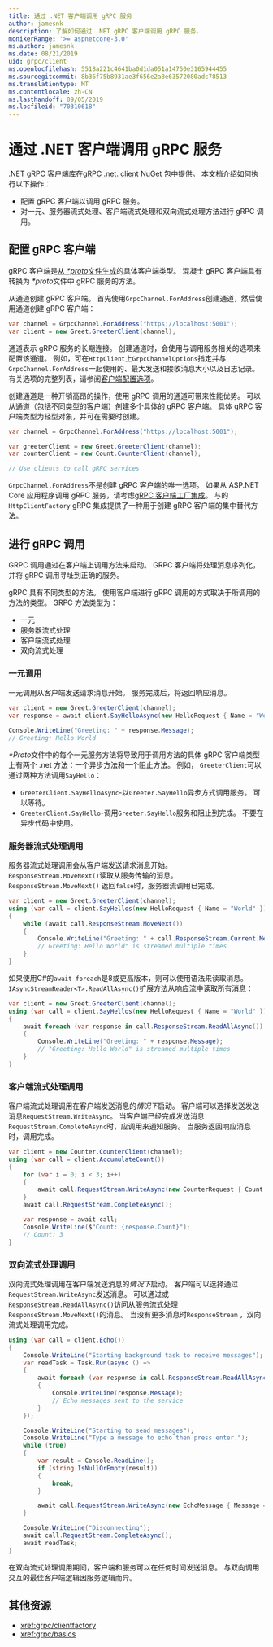 ```yaml
---
title: 通过 .NET 客户端调用 gRPC 服务
author: jamesnk
description: 了解如何通过 .NET gRPC 客户端调用 gRPC 服务。
monikerRange: '>= aspnetcore-3.0'
ms.author: jamesnk
ms.date: 08/21/2019
uid: grpc/client
ms.openlocfilehash: 5518a221c4641ba0d1da051a14750e3165944455
ms.sourcegitcommit: 8b36f75b8931ae3f656e2a8e63572080adc78513
ms.translationtype: MT
ms.contentlocale: zh-CN
ms.lasthandoff: 09/05/2019
ms.locfileid: "70310618"
---
```

# <a name="call-grpc-services-with-the-net-client"></a>通过 .NET 客户端调用 gRPC 服务

.NET gRPC 客户端库在[gRPC .net. client](https://www.nuget.org/packages/Grpc.Net.Client) NuGet 包中提供。 本文档介绍如何执行以下操作：

* 配置 gRPC 客户端以调用 gRPC 服务。
* 对一元、服务器流式处理、客户端流式处理和双向流式处理方法进行 gRPC 调用。

## <a name="configure-grpc-client"></a>配置 gRPC 客户端

gRPC 客户端是[从 *\*proto*文件生成](xref:grpc/basics#generated-c-assets)的具体客户端类型。 混凝土 gRPC 客户端具有转换为 *\*proto*文件中 gRPC 服务的方法。

从通道创建 gRPC 客户端。 首先使用`GrpcChannel.ForAddress`创建通道，然后使用通道创建 gRPC 客户端：

```csharp
var channel = GrpcChannel.ForAddress("https://localhost:5001");
var client = new Greet.GreeterClient(channel);
```

通道表示 gRPC 服务的长期连接。 创建通道时，会使用与调用服务相关的选项来配置该通道。 例如，可在`HttpClient`上`GrpcChannelOptions`指定并与`GrpcChannel.ForAddress`一起使用的、最大发送和接收消息大小以及日志记录。 有关选项的完整列表，请参阅[客户端配置选项](xref:grpc/configuration#configure-client-options)。

创建通道是一种开销高昂的操作，使用 gRPC 调用的通道可带来性能优势。 可以从通道（包括不同类型的客户端）创建多个具体的 gRPC 客户端。 具体 gRPC 客户端类型为轻型对象，并可在需要时创建。

```csharp
var channel = GrpcChannel.ForAddress("https://localhost:5001");

var greeterClient = new Greet.GreeterClient(channel);
var counterClient = new Count.CounterClient(channel);

// Use clients to call gRPC services
```

`GrpcChannel.ForAddress`不是创建 gRPC 客户端的唯一选项。 如果从 ASP.NET Core 应用程序调用 gRPC 服务，请考虑[gRPC 客户端工厂集成](xref:grpc/clientfactory)。 与的`HttpClientFactory` gRPC 集成提供了一种用于创建 gRPC 客户端的集中替代方法。

## <a name="make-grpc-calls"></a>进行 gRPC 调用

GRPC 调用通过在客户端上调用方法来启动。 GRPC 客户端将处理消息序列化，并将 gRPC 调用寻址到正确的服务。

gRPC 具有不同类型的方法。 使用客户端进行 gRPC 调用的方式取决于所调用的方法的类型。 GRPC 方法类型为：

* 一元
* 服务器流式处理
* 客户端流式处理
* 双向流式处理

### <a name="unary-call"></a>一元调用

一元调用从客户端发送请求消息开始。 服务完成后，将返回响应消息。

```csharp
var client = new Greet.GreeterClient(channel);
var response = await client.SayHelloAsync(new HelloRequest { Name = "World" });

Console.WriteLine("Greeting: " + response.Message);
// Greeting: Hello World
```

*\*Proto*文件中的每个一元服务方法将导致用于调用方法的具体 gRPC 客户端类型上有两个 .net 方法：一个异步方法和一个阻止方法。 例如， `GreeterClient`可以通过两种方法调用`SayHello`：

* `GreeterClient.SayHelloAsync`-以`Greeter.SayHello`异步方式调用服务。 可以等待。
* `GreeterClient.SayHello`-调用`Greeter.SayHello`服务和阻止到完成。 不要在异步代码中使用。

### <a name="server-streaming-call"></a>服务器流式处理调用

服务器流式处理调用会从客户端发送请求消息开始。 `ResponseStream.MoveNext()`读取从服务传输的消息。 `ResponseStream.MoveNext()` 返回`false`时，服务器流调用已完成。

```csharp
var client = new Greet.GreeterClient(channel);
using (var call = client.SayHellos(new HelloRequest { Name = "World" }))
{
    while (await call.ResponseStream.MoveNext())
    {
        Console.WriteLine("Greeting: " + call.ResponseStream.Current.Message);
        // Greeting: Hello World" is streamed multiple times
    }
}
```

如果使用C#的`await foreach`是8或更高版本，则可以使用语法来读取消息。 `IAsyncStreamReader<T>.ReadAllAsync()`扩展方法从响应流中读取所有消息：

```csharp
var client = new Greet.GreeterClient(channel);
using (var call = client.SayHellos(new HelloRequest { Name = "World" }))
{
    await foreach (var response in call.ResponseStream.ReadAllAsync())
    {
        Console.WriteLine("Greeting: " + response.Message);
        // "Greeting: Hello World" is streamed multiple times
    }
}
```

### <a name="client-streaming-call"></a>客户端流式处理调用

客户端流式处理调用在客户端发送消息的*情况下*启动。 客户端可以选择发送发送消息`RequestStream.WriteAsync`。 当客户端已经完成发送消息`RequestStream.CompleteAsync`时，应调用来通知服务。 当服务返回响应消息时，调用完成。

```csharp
var client = new Counter.CounterClient(channel);
using (var call = client.AccumulateCount())
{
    for (var i = 0; i < 3; i++)
    {
        await call.RequestStream.WriteAsync(new CounterRequest { Count = 1 });
    }
    await call.RequestStream.CompleteAsync();

    var response = await call;
    Console.WriteLine($"Count: {response.Count}");
    // Count: 3
}
```

### <a name="bi-directional-streaming-call"></a>双向流式处理调用

双向流式处理调用在客户端发送消息的*情况下*启动。 客户端可以选择通过`RequestStream.WriteAsync`发送消息。 可以通过或`ResponseStream.ReadAllAsync()`访问从服务流式处理`ResponseStream.MoveNext()`的消息。 当没有更多消息时`ResponseStream` ，双向流式处理调用完成。

```csharp
using (var call = client.Echo())
{
    Console.WriteLine("Starting background task to receive messages");
    var readTask = Task.Run(async () =>
    {
        await foreach (var response in call.ResponseStream.ReadAllAsync())
        {
            Console.WriteLine(response.Message);
            // Echo messages sent to the service
        }
    });

    Console.WriteLine("Starting to send messages");
    Console.WriteLine("Type a message to echo then press enter.");
    while (true)
    {
        var result = Console.ReadLine();
        if (string.IsNullOrEmpty(result))
        {
            break;
        }

        await call.RequestStream.WriteAsync(new EchoMessage { Message = result });
    }

    Console.WriteLine("Disconnecting");
    await call.RequestStream.CompleteAsync();
    await readTask;
}
```

在双向流式处理调用期间，客户端和服务可以在任何时间发送消息。 与双向调用交互的最佳客户端逻辑因服务逻辑而异。

## <a name="additional-resources"></a>其他资源

* <xref:grpc/clientfactory>
* <xref:grpc/basics>
